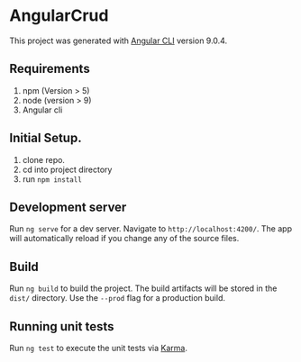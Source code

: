 # AngularCrud

This project was generated with [Angular CLI](https://github.com/angular/angular-cli) version 9.0.4.

## Requirements 
1. npm (Version > 5)
2. node (version > 9)
3. Angular cli 

## Initial Setup.
1. clone repo.
2. cd into project directory 
3. run `npm install`

## Development server

Run `ng serve` for a dev server. Navigate to `http://localhost:4200/`. The app will automatically reload if you change any of the source files.

## Build

Run `ng build` to build the project. The build artifacts will be stored in the `dist/` directory. Use the `--prod` flag for a production build.

## Running unit tests

Run `ng test` to execute the unit tests via [Karma](https://karma-runner.github.io).
